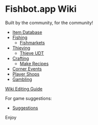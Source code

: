 
# Fishbot.app Wiki #

Built by the community, for the community!

- [Item Database](./ItemDatabase/README.md)
- [Fishing](./Fishing/README.md)
  - [Fishmarkets](./Fishing/Fishmarkets/Fishmarkets.md)
- [Thieving](./Thieving/README.md)
  - [Thieve UDT](./Thieving/UDT.md)
- [Crafting](./Crafting/README.md)
  - [Make Recipes](./Crafting/Make.md)
- [Corner Events](./CornerEvents/README.md)
- [Player Shops](./PlayerShops/README.md)
- [Gambling](./Gambling/README.md)

[Wiki Editing Guide](/WikiGuide/README.md)

For game suggestions:
- [Suggestions](./Suggestions.md)

Enjoy
